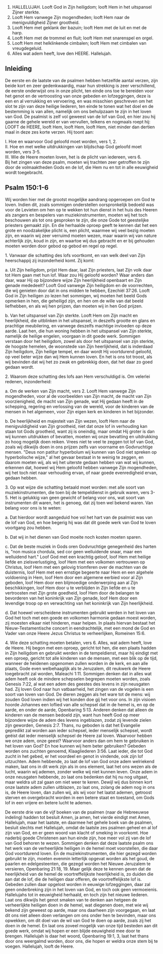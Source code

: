 1. HALLELUJAH. Looft God in Zijn heiligdom; looft Hem in het uitspansel Zijner sterkte.
2. Looft Hem vanwege Zijn mogendheden; looft Hem naar de menigvuldigheid Zijner grootheid.
3. Looft Hem met geklank der bazuin; looft Hem met de luit en met de harp.
4. Looft Hem met de trommel en fluit; looft Hem met snarenspel en orgel.
5. Looft Hem met helklinkende cimbalen; looft Hem met cimbalen van vreugdegeluid.
6. Alles wat adem heeft, love den HEERE. Hallelujah.

## Inleiding

De eerste en de laatste van de psalmen hebben hetzelfde aantal verzen, zijn beide kort en zeer gedenkwaardig, maar hun strekking is zeer verschillend, de eerste onderwijst ons in onze plicht, ten einde ons toe te bereiden voor het genot en de vertroosting van onze gebeden en lofzeggingen, deze is een en al verrukking en vervoering, en was misschien geschreven om het slot te zijn van deze heilige liederen, ten einde te tonen wat het doel en de bestemming is van allen, namelijk om ons behulpzaam te zijn in het loven van God. De psalmist is zelf vol geweest van de lof van God, en hier zou hij gaarne de gehele wereld er van vervullen, telkens en nogmaals roept hij: LOOFT de HEERE, looft Hem, looft Hem, looft Hem, niet minder dan dertien maal in deze zes korte verzen. Hij toont aan:

I. Hoe en waarvoor God geloofd moet worden, vers 1, 2.   
II. Hoe en met welke uitdrukkingen van blijdschap God geloofd moet worden, vers 3-5.  
III. Wie de Heere moeten loven, het is de plicht van iedereen, vers 6.  
Bij het zingen van deze psalm, moeten wij trachten zeer getroffen te zijn door de volmaaktheden Gods en de lof, die Hem nu en tot in alle eeuwigheid wordt toegebracht.

## Psalm 150:1-6 
Wij worden hier met de grootst mogelijke aandrang opgeroepen om God te loven. Indien dit, zoals sommigen onderstellen oorspronkelijk bedoeld was voor de Levieten om hen op te wekken tot hun dienst in het huis des Heeren als zangers en bespelers van muziekinstrumenten, moeten wij het toch beschouwen als tot ons gesproken te zijn, die onze Gode tot geestelijke priesters gemaakt zijn. En die herhaalde oproep geeft te kennen dat het een grote en noodzakelijke plicht is, een plicht, waarmee wij veel bezig moeten zijn, en waarin wij zeer verruimd moeten wezen, maar waarin wij van nature achterlijk zijn, koud in zijn, en waartoe wij dus gebracht en er bij gehouden moeten worden door gebod op gebod en regel op regel.

1\. Vanwaar die schatting des lofs voortkomt, en van welk deel van Zijn heerschappij zij inzonderheid komt. Zij komt: 

a. Uit Zijn heiligdom, prijst Hem daar, laat Zijn priesters, laat Zijn volk daar tot Hem gaan met hun lof. Waar zou Hij geloofd worden? Waar anders dan daar, waar Hij op bijzondere wijze Zijn heerlijkheid openbaart en Zijn genade mededeelt? Looft God vanwege Zijn heiligdom en de voorrechten, die wij genieten door dat in ons midden te hebben, Ezechiël 37:26. Looft God in Zijn heiligen zo lezen het sommigen, wij moeten het beeld Gods opmerken in hen, die geheiligd zijn, en hen om de wille van dat beeld liefhebben, en als wij hen prijzen, dan moeten wij in hen God prijzen.

b. Van het uitspansel van Zijn sterkte. Looft Hem om Zijn macht en heerlijkheid, die uitblinken in het uitspansel, in deszelfs grootte en glans en prachtige meubilering, en vanwege deszelfs machtige invloeden op deze aarde. Laat hen, die hun woning hebben in het uitspansel van Zijn sterkte, namelijk de heilige engelen, voorgaan in dit goede werk. Sommigen verstaan door het heiligdom, zowel als door het uitspansel van zijn sterkte, de hoogste hemelen, de woonstede van Zijn heerlijkheid, dat is inderdaad Zijn heiligdom, Zijn heilige tempel, en daar wordt Hij voortdurend geloofd, op veel beter wijze dan wij Hem kunnen loven. En het is ons tot troost, als wij bevinden dat wij het zo zwak en gebrekkig doen, dat het daar zo goed gedaan wordt.

2\. Waarom deze schatting des lofs aan Hem verschuldigd is. Om velerlei redenen, inzonderheid: 

a. Om de werken van Zijn macht, vers 2. Looft Hem vanwege Zijn mogendheden, voor al de voorbeelden van Zijn macht, de macht van Zijn voorzienigheid, de macht van Zijn genade, wat Hij gedaan heeft in de schepping, regering en verlossing van de wereld, voor de kinderen van de mensen in het algemeen, voor Zijn eigen kerk en kinderen in het bijzonder.

b. De heerlijkheid en majesteit van Zijn wezen, looft Hem naar de menigvuldigheid van Zijn grootheid, niet dat onze lof in verhouding kan staan tot Gods grootheid, want zij is oneindig, maar omdat Hij groter is dan wij kunnen uitdrukken of bevatten, moeten wij onze bevatting en uitdrukking zo hoog mogelijk doen reiken. Vrees niet te veel te zeggen tot lof van God, zoals wij dikwijls doen in ons prijzen zelfs van voorname en Godvruchtige mensen. "Deus non patitur hyperbolum wij kunnen van God niet spreken op hyperbolische wijze," al het gevaar bestaat in te weinig te zeggen, en daarom moeten wij, als wij het uiterste gedaan hebben van wat wij kunnen, erkennen dat, hoewel wij Hem geloofd hebben vanwege Zijn mogendheden, wij het toch niet naar verhouding ervan, of naar goede evenredigheid ervan, gedaan hebben.

3\. Op wat wijze die schatting betaald moet worden: met alle soort van muziekinstrumenten, die toen bij de tempeldienst in gebruik waren, vers 3-5. Het is gelukkig van geen gewicht of belang voor ons, wat soort van instrumenten dit waren, het is genoeg, dat zij toen wel bekend waren. Van belang voor ons is te weten: 

a. Dat hierdoor wordt aangeduid hoe vol het hart van de psalmist was van de lof van God, en hoe begerig hij was dat dit goede werk van God te loven voortgang zou hebben.

b. Dat wij in het dienen van God moeite noch kosten moeten sparen.

c. Dat de beste muziek in Gods oren Godvruchtige genegenheid des harten is, "non musica chordula, sed cor geen welluidende snaar, maar een welluidend hart." Loof God met een krachtig geloof, loof Hem met heilige liefde en zielsverlustiging, loof Hem met een volkomen vertrouwen op Christus, loof Hem met een gelovig triomferen over de machten van de duisternis, loof Hem met een ernstige begeerte naar Hem en een algehele voldoening in Hem, loof Hem door een algemene eerbied voor al Zijn geboden, loof Hem door een blijmoedige onderwerping aan al Zijn beschikkingen, loof Hem door u te verblijden in Zijn liefde en u te vertroosten met Zijn grote goedheid, loof Hem door de belangen te bevorderen van het koninkrijk van Zijn genade, loof Hem door een levendige troop op en verwachting van het koninkrijk van Zijn heerlijkheid.

d. Dat hoewel verscheidene instrumenten gebruikt werden in het loven van God het toch met een goede en volkomen harmonie gedaan moest worden, zij moesten elkaar niet hinderen, maar helpen. In plaats hiervan bestaat het Nieuw-Testamentische concert in eendrachtelijk, met een mond de God en Vader van onze Heere Jezus Christus te verheerlijken, Romeinen 15:6.

4\. Wie deze schatting moeten betalen, vers 6. Alles, wat adem heeft, love de Heere. Hij begon met een oproep, gericht tot hen, die een plaats hadden in Zijn heiligdom en gebruikt werden in de tempeldienst, maar hij eindigt met een oproep, gericht tot alle kinderen van de mensen, met een blik op de tijd, wanneer de heidenen opgenomen zullen worden in de kerk, en aan alle plaats, Gode even welbehaaglijk als te Jeruzalem, dit reukwerk de Heere toegebracht zal worden, Maleachi 1:11. 
Sommigen denken dat in alles wat adem heeft ook de mindere schepselen begrepen moeten worden, zoals Genesis 7:22, al wat een adem des geestes des levens in zijn neusgaten had. Zij loven God naar hun vatbaarheid, het zingen van de vogelen is een soort van loven van God. De dieren zeggen als het ware tot de mens: wij zouden God loven indien wij het konden doe gij het voor ons. In zijn visioen hoorde Johannes een loflied van alle schepsel dat in de hemel is, en op de aarde, en onder de aarde, Openbaring 5:13. Anderen denken dat alleen de kinderen van de mensen bedoeld zijn, want hun heeft God op meer bijzondere wijze de adem des levens ingeblazen, zodat zij levende zielen zijn geworden, Genesis 2:7. 
Thans, nu geboden is dat het Evangelie gepredikt zal worden aan ieder schepsel, ieder menselijk schepsel, wordt geëist dat ieder menselijk schepsel de Heere zal loven. Waarvoor hebben we onze adem, onze geest? Waarvoor anders dan om hem te gebruiken in het loven van God? En hoe kunnen wij hem beter gebruiken? Gebeden worden ons zuchten genoemd, Klaagliederen 3:56. Laat ieder, die tot God zucht in het gebed, er het voordeel en genot in vindende, ook zijn lof uitzuchten. Adem hebbende, zo laat de lof van God onze adem welriekend maken, laat ons in dit werk zijn als in ons element, laat het ons wezen als de lucht, waarin wij ademen, zonder welke wij niet kunnen leven. Onze adem in onze neusgaten hebbende, zo laat ons bedenken dat hij nu nog uitgaat, maar weldra uit zal gaan om niet weer te keren. 
Dewijl wij dus binnen kort onze laatste adem zullen uitblazen, zo laat ons, zolang de adem nog in ons is, de Heere loven, dan zullen wij, als wij voor het laatst ademen, getroost sterven en overgebracht worden in een betere staat en toestand, om Gods lof in een vrijere en betere lucht te ademen. 

De eerste drie van de vijf boeken van de psalmen (naar de Hebreeuwse indeling) hadden tot besluit Amen, ja amen, het vierde eindigt met Amen, Hallelujah, maar het laatste, en daarmee het gehele boek van de psalmen, besluit slechts met Hallelujah, omdat de laatste zes psalmen geheel en al lof zijn van God, en er geen woord van klacht of smeking in voorkomt. 
Hoe naderbij goede Christenen aan hun einde zijn, hoe meer vol zij van de lof van God behoren te wezen. 
Sommigen denken dat deze laatste psalm ons het werk van de verheerlijkte heiligen in de hemel moet voorstellen, die daar God voortdurend loven. En de muziekinstrumenten, die hier gezegd worden gebruikt te zijn, moeten evenmin letterlijk opgevat worden als het goud, de paarlen en edelgesteenten, die gezegd worden het Nieuwe Jeruzalem te versieren, Openbaring 21:18, 19. 
Maar gelijk deze te kennen geven dat de heerlijkheid van de hemel de voortreffelijkste heerlijkheid is, zo duiden die aan dat de lof, die de heiligen daar offeren, de voortreffelijkste lof is. Gebeden zullen daar opgelost worden in eeuwige lofzeggingen, daar zal geen onderbreking zijn in het loven van God, en toch ook geen vermoeienis. 
Hallelujahs tot in eeuwigheid herhaald, en toch zijn het nieuwe liederen. Laat ons dikwijls het genot smaken van te denken aan hetgeen de verheerlijkte heiligen doen in de hemel, wat diegenen doen, met wie wij bekend zijn geweest op aarde, maar ons daarheen zijn voorgegaan, en laat dit ons niet alleen doen verlangen om ons onder hen te bevinden, maar ons opwekken, om dit doel van de wil van God te doen op aarde, zoals zij het doen in de hemel. En laat ons zoveel mogelijk van onze tijd besteden aan dit goede werk, omdat wij hopen er een blijde eeuwigheid mee door te brengen. 
Hallelujah is daar het woord, Openbaring 19:1, 3, laat het thans door ons weergalmd worden, door ons, die hopen er weldra onze stem bij te voegen. Hallelujah, looft de Heere. 

